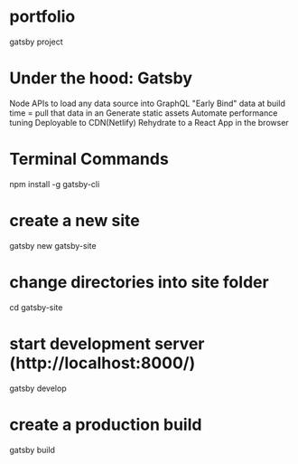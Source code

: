 # portfolio
gatsby project

# Under the hood: Gatsby
Node APIs to load any data source into GraphQL
"Early Bind" data at build time = pull that data in an
Generate static assets
Automate performance tuning
Deployable to CDN(Netlify)
Rehydrate to a React App in the browser

# Terminal Commands
npm install -g gatsby-cli
# create a new site
gatsby new gatsby-site
# change directories into site folder
cd gatsby-site
# start development server (http://localhost:8000/)
gatsby develop
# create a production build
gatsby build

